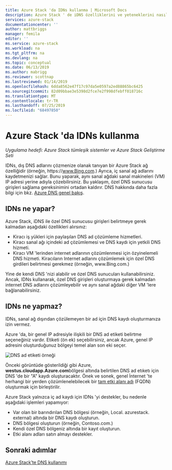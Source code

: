 ```yaml
---
title: Azure Stack 'da IDNs kullanma | Microsoft Docs
description: Azure Stack ' de iDNS özelliklerini ve yeteneklerini nasıl kullanacağınızı öğrenin.
services: azure-stack
documentationcenter: ''
author: mattbriggs
manager: femila
editor: ''
ms.service: azure-stack
ms.workload: na
ms.tgt_pltfrm: na
ms.devlang: na
ms.topic: conceptual
ms.date: 06/13/2019
ms.author: mabrigg
ms.reviewer: scottnap
ms.lastreviewed: 01/14/2019
ms.openlocfilehash: 6dda8562e47f17c97da5e0597a2ed88865bc6425
ms.sourcegitcommit: 82d09bbae3e5398d2fce7e2f998dfebff018716c
ms.translationtype: MT
ms.contentlocale: tr-TR
ms.lasthandoff: 07/25/2019
ms.locfileid: "68497850"
---
```

# <a name="use-idns-in-azure-stack"></a>Azure Stack 'da IDNs kullanma 

*Uygulama hedefi: Azure Stack tümleşik sistemler ve Azure Stack Geliştirme Seti*

IDNs, dış DNS adlarını çözmenize olanak tanıyan bir Azure Stack ağ özelliğidir (örneğin, https:\//www.Bing.com.) Ayrıca, iç sanal ağ adlarını kaydetmenizi sağlar. Bunu yaparak, aynı sanal ağdaki sanal makineleri (VM) IP adresi yerine adıyla çözebilirsiniz. Bu yaklaşım, özel DNS sunucusu girişleri sağlama gereksinimini ortadan kaldırır. DNS hakkında daha fazla bilgi için bkz. [Azure DNS genel bakış](https://docs.microsoft.com/azure/dns/dns-overview).

## <a name="what-does-idns-do"></a>IDNs ne yapar?

Azure Stack, iDNS ile özel DNS sunucusu girişleri belirtmeye gerek kalmadan aşağıdaki özellikleri alırsınız:

- Kiracı iş yükleri için paylaşılan DNS ad çözümleme hizmetleri.
- Kiracı sanal ağı içindeki ad çözümlemesi ve DNS kaydı için yetkili DNS hizmeti.
- Kiracı VM 'lerinden internet adlarının çözümlenmesi için özyinelemeli DNS hizmeti. Kiracıların Internet adlarını çözümlemek için özel DNS girdileri belirtmesi gerekmez (örneğin, www\.Bing.com.)

Yine de kendi DNS 'nizi alabilir ve özel DNS sunucuları kullanabilirsiniz. Ancak, IDNs kullanarak, özel DNS girişleri oluşturmaya gerek kalmadan internet DNS adlarını çözümleyebilir ve aynı sanal ağdaki diğer VM 'lere bağlanabilirsiniz.

## <a name="what-doesnt-idns-do"></a>IDNs ne yapmaz?

IDNs, sanal ağ dışından çözülemeyen bir ad için DNS kaydı oluşturmanıza izin vermez.

Azure 'da, bir genel IP adresiyle ilişkili bir DNS ad etiketi belirtme seçeneğiniz vardır. Etiketi (ön ek) seçebilirsiniz, ancak Azure, genel IP adresini oluşturduğunuz bölgeyi temel alan son eki seçer.

![DNS ad etiketi örneği](media/azure-stack-understanding-dns-in-tp2/image3.png)

Önceki görüntüde gösterildiği gibi Azure, **westus.cloudapp.Azure.com**bölgesi altında belirtilen DNS ad etıketı için DNS 'de bir "A" kaydı oluşturacaktır. Önek ve sonek, genel İnternet 'te herhangi bir yerden çözümlenelebilecek bir [tam etki alanı adı](https://en.wikipedia.org/wiki/Fully_qualified_domain_name) (FQDN) oluşturmak için birleştirilir.

Azure Stack yalnızca iç ad kaydı için IDNs 'yi destekler, bu nedenle aşağıdaki işlemleri yapamıyor:

- Var olan bir barındırılan DNS bölgesi (örneğin, Local. azurestack. external) altında bir DNS kaydı oluşturun.
- DNS bölgesi oluşturun (örneğin, Contoso.com.)
- Kendi özel DNS bölgeniz altında bir kayıt oluşturun.
- Etki alanı adları satın almayı destekler.

## <a name="next-steps"></a>Sonraki adımlar

[Azure Stack’te DNS kullanımı](azure-stack-dns.md)
